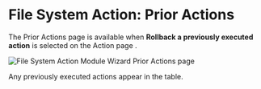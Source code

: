 # File System Action: Prior Actions

The Prior Actions page is available when **Rollback a previously executed action** is selected on
the Action page .

![File System Action Module Wizard Prior Actions page](/img/product_docs/accessanalyzer/admin/action/filesystem/prioractions.webp)

Any previously executed actions appear in the table.
